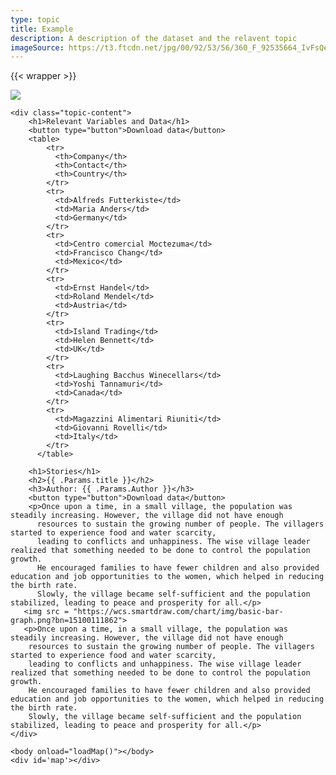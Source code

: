 ```yaml
---
type: topic
title: Example
description: A description of the dataset and the relavent topic
imageSource: https://t3.ftcdn.net/jpg/00/92/53/56/360_F_92535664_IvFsQeHjBzfE6sD4VHdO8u5OHUSc6yHF.jpg
---
```

{{< wrapper >}}

<section class = 'topic'>
    <div class = "map">
        <img src = "https://www.google.com/maps/vt/data=UPr4ysHJ-FNXbw-oySKF5dRh8dZK5xqtUDQEPqlSvHrnA4LEvX4Ue8xNflIMSFqrD0Km1KK_g8FA4aP-bzezsQuZSBFfWBP0rx9KlpDcflhuqSvd71d7C1KxbhRunzOFeitlQ6D-SGQzbveZnXBoNH9jWMRBL0ykUGllNY67GdvS5DiRLO_9bPfFcq3xwyb3Ol3K9WP4p8m4k5mL_ka2D4qnFkNbC64uBY6HvjJ2WCNBpw7EDr23TbtxeshgPzTVXQ"> 
    </div>   

    <div class="topic-content">
        <h1>Relevant Variables and Data</h1>
        <button type="button">Download data</button>
        <table>
            <tr>
              <th>Company</th>
              <th>Contact</th>
              <th>Country</th>
            </tr>
            <tr>
              <td>Alfreds Futterkiste</td>
              <td>Maria Anders</td>
              <td>Germany</td>
            </tr>
            <tr>
              <td>Centro comercial Moctezuma</td>
              <td>Francisco Chang</td>
              <td>Mexico</td>
            </tr>
            <tr>
              <td>Ernst Handel</td>
              <td>Roland Mendel</td>
              <td>Austria</td>
            </tr>
            <tr>
              <td>Island Trading</td>
              <td>Helen Bennett</td>
              <td>UK</td>
            </tr>
            <tr>
              <td>Laughing Bacchus Winecellars</td>
              <td>Yoshi Tannamuri</td>
              <td>Canada</td>
            </tr>
            <tr>
              <td>Magazzini Alimentari Riuniti</td>
              <td>Giovanni Rovelli</td>
              <td>Italy</td>
            </tr>
          </table>

        <h1>Stories</h1>
        <h2>{{ .Params.title }}</h2>
        <h3>Author: {{ .Params.Author }}</h3>
        <button type="button">Download data</button>
        <p>Once upon a time, in a small village, the population was steadily increasing. However, the village did not have enough 
          resources to sustain the growing number of people. The villagers started to experience food and water scarcity, 
          leading to conflicts and unhappiness. The wise village leader realized that something needed to be done to control the population growth. 
          He encouraged families to have fewer children and also provided education and job opportunities to the women, which helped in reducing the birth rate. 
          Slowly, the village became self-sufficient and the population stabilized, leading to peace and prosperity for all.</p>
       <img src = "https://wcs.smartdraw.com/chart/img/basic-bar-graph.png?bn=15100111862"> 
       <p>Once upon a time, in a small village, the population was steadily increasing. However, the village did not have enough 
        resources to sustain the growing number of people. The villagers started to experience food and water scarcity, 
        leading to conflicts and unhappiness. The wise village leader realized that something needed to be done to control the population growth. 
        He encouraged families to have fewer children and also provided education and job opportunities to the women, which helped in reducing the birth rate. 
        Slowly, the village became self-sufficient and the population stabilized, leading to peace and prosperity for all.</p>
    </div>

    <body onload="loadMap()"></body>
    <div id='map'></div>

</section>



<style>

    #map {
          width: 96%; 
          height: 90vh;
          align-self: center;
        }

    .topic {
        display: flex;
        width: auto;
        justify-content: center;
        flex-direction: column;
    }

    .map{
        display: flex;
        width:100%;
        /* height:600px; */
        flex-direction: column;
        align-self: center;
    }

    .topic-content{
    display: flex;
    flex-direction: column;
    width:auto;
    padding-left: 2rem;
    text-align: left;
    }

    .topic-content h1{
    font-size: 2rem;
    }

    .topic-content h3{
    margin-top: 0%;
    margin-left: 1rem;
    font-size: 1rem;
    }

    .topic-content p{
    width: 60rem;
    font-size: 1rem;
    }

    .topic-content button {
    color: white;
    background-color: #394D6B;
    padding: 0%;
    border-radius: 8px;
    width:8rem;
    text-align: center;
    font-size:1rem;
    margin-bottom: 1rem;
    cursor: pointer;
    }

    .topic-content table {
    font-family: arial, sans-serif;
    border-collapse: collapse;
    width: 50rem;
    }

    .topic-content img {
    width: 50rem;
    }

    .topic-content td, .topic-content th {
    border: 1px solid black;
    text-align: left;
    padding: 8px;
    }

    .topic-content tr:nth-child(even) {
    background-color: #dddddd;
    }
</style>
